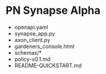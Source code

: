 # PN Synapse Alpha
- openapi.yaml
- synapse_app.py
- axon_client.py
- gardeners_console.html
- schemas/*
- policy-v0.1.md
- README-QUICKSTART.md